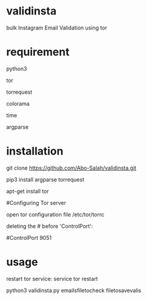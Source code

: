 # validinsta
bulk Instagram Email Validation using tor

# requirement

python3

tor

torrequest

colorama

time

argparse


# installation
git clone https://github.com/Abo-Salah/validinsta.git

pip3 install argparse torrequest

apt-get install tor

#Configuring Tor server

open tor configuration file /etc/tor/torrc

deleting the # before 'ControlPort':

#ControlPort 9051

# usage 
restart tor service: service tor restart

python3 validinsta.py emailsfiletocheck filetosavevalis
